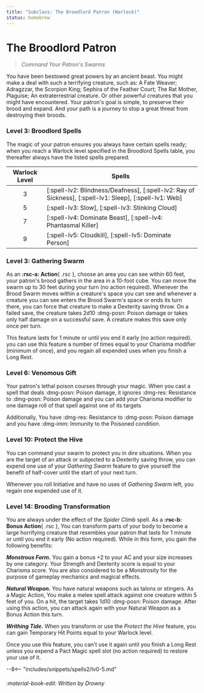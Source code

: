 ```yaml
---
title: "Subclass: The Broodlord Patron (Warlock)"
status: homebrew
---
```


<p style="display:none">
Command Your Patron's Swarms
</p>

# The Broodlord Patron

> *Command Your Patron's Swarms*

You have been bestowed great powers by an ancient beast. You might make a deal with such a terrifying creature, such as: A Fate Weaver; Adragzzar, the Scorpion King; Sephira of the Feather Court; The Rat Mother, Plaguise; An extraterrestrial creature. Or other powerful creatures that you might have encountered. Your patron's goal is simple, to preserve their brood and expand. And your path is a journey to stop a great threat from destroying their broods.

### Level 3: Broodlord Spells

The magic of your patron ensures you always have certain spells ready; when you reach a Warlock level specified in the Broodlord Spells table, you thereafter always have the listed spells prepared.

| Warlock Level | Spells |
|:-:|---|
| 3 | [:spell-lv2: Blindness/Deafness], [:spell-lv2: Ray of Sickness], [:spell-lv1: Sleep], [:spell-lv1: Web] |
| 5 | [:spell-lv3: Slow], [:spell-lv3: Stinking Cloud] |
| 7 | [:spell-lv4: Dominate Beast], [:spell-lv4: Phantasmal Killer] |
| 9 | [:spell-lv5: Cloudkill], [:spell-lv5: Dominate Person] |

### Level 3: Gathering Swarm

As an **:rsc-a: Action**{ .rsc }, choose an area you can see within 60 feet, your patron's brood gathers in the area in a 10-foot cube. You can move the swarm up to 30 feet during your turn (no action required). Whenever the Brood Swarm moves within a creature's space you can see and whenever a creature you can see enters the Brood Swarm's space or ends its turn there, you can force that creature to make a Dexterity saving throw. On a failed save, the creature takes 2d10 :dmg-posn: Poison damage or takes only half damage on a successful save. A creature makes this save only once per turn.

This feature lasts for 1 minute or until you end it early (no action required). you can use this feature a number of times equal to your Charisma modifier (minimum of once), and you regain all expended uses when you finish a Long Rest.

### Level 6: Venomous Gift

Your patron's lethal poison courses through your magic. When you cast a spell that deals :dmg-posn: Poison damage, it ignores :dmg-res: Resistance to :dmg-posn: Poison damage and you can add your Charisma modifier to one damage roll of that spell against one of its targets

Additionally, You have :dmg-res: Resistance to :dmg-posn: Poison damage and you have :dmg-imm: Immunity to the Poisoned condition.

### Level 10: Protect the Hive

You can command your swarm to protect you in dire situations. When you are the target of an attack or subjected to a Dexterity saving throw, you can expend one use of your *Gathering Swarm* feature to give yourself the benefit of half-cover until the start of your next turn.

Whenever you roll Initiative and have no uses of *Gathering Swarm* left, you regain one expended use of it.

### Level 14: Brooding Transformation

You are always under the effect of the *Spider Climb* spell. As a **:rsc-b: Bonus Action**{ .rsc }, You can transform parts of your body to become a large horrifying creature that resembles your patron that lasts for 1 minute or until you end it early (No action required). While in this form, you gain the following benefits:

***Monstrous Form.*** You gain a bonus +2 to your AC and your size increases by one category. Your Strength and Dexterity score is equal to your Charisma score. You are also considered to be a Monstrosity for the purpose of gameplay mechanics and magical effects.

***Natural Weapon.*** You have natural weapons such as talons or stingers. As a Magic Action, You make a melee spell attack against one creature within 5 feet of you. On a hit, the target takes 1d10 :dmg-posn: Poison damage. After using this action, you can attack again with your Natural Weapon as a Bonus Action this turn.

***Writhing Tide.*** When you transform or use the *Protect the Hive* feature, you can gain Temporary Hit Points equal to your Warlock level. 

Once you use this feature, you can't use it again until you finish a Long Rest unless you expend a Pact Magic spell slot (no action required) to restore your use of it.

--8<-- "includes/snippets/spells2/lv0-5.md"

###### :material-book-edit: Written by *Drowny*
